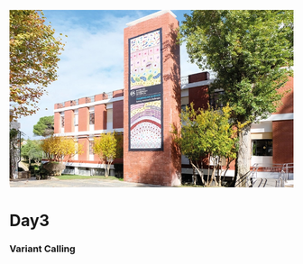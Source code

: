 ![](assets/readme_img/IGC_Tower_DSCF7958_ed.webp)

# Day3

### Variant Calling

<object data="../assets/Variant_Calling_04_05_2022.pdf" width="1000" height="500" margin = "auto"></object>
